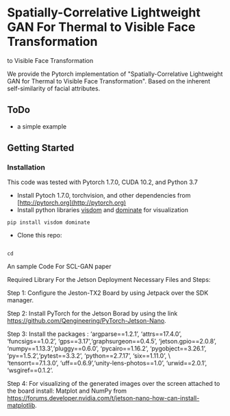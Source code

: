 # Spatially-Correlative Lightweight GAN For Thermal to Visible Face Transformation
to Visible Face Transformation



We provide the Pytorch implementation of "Spatially-Correlative Lightweight GAN for Thermal
to Visible Face Transformation". Based on the inherent self-similarity of facial attributes.

## ToDo
- a simple example 

## Getting Started

### Installation
This code was tested with Pytorch 1.7.0, CUDA 10.2, and Python 3.7

- Install Pytoch 1.7.0, torchvision, and other dependencies from [http://pytorch.org](http://pytorch.org)
- Install python libraries [visdom](https://github.com/facebookresearch/visdom) and [dominate](https://github.com/Knio/dominate) for visualization

```
pip install visdom dominate
```
- Clone this repo:

```

cd 
```


An sample Code For SCL-GAN paper

Required Library
For the Jetson Deployment Necessary Files and Steps: 

Step 1: Configure the Jeston-TX2 Board by using Jetpack over the SDK manager.

Step 2: Install PyTorch for the Jetson Borad by using the link https://github.com/Qengineering/PyTorch-Jetson-Nano.

Step 3: Install the packages :
‘argparse==1.2.1’, ‘attrs==17.4.0’, ‘funcsigs==1.0.2’, ‘gps==3.17’,‘graphsurgeon==0.4.5’, ‘jetson.gpio==2.0.8’, ‘numpy==1.13.3’,‘pluggy==0.6.0’, ‘pycairo==1.16.2’, ‘pygobject==3.26.1’, ‘py==1.5.2’,‘pytest==3.3.2’, ‘python==2.7.17’, ‘six==1.11.0’, \\ ‘tensorrt==7.1.3.0’, ‘uff==0.6.9’,‘unity-lens-photos==1.0’, ‘urwid==2.0.1’, ‘wsgiref==0.1.2’.

Step 4: For visualizing of the generated images over the screen attached to the board install: Matplot and NumPy from https://forums.developer.nvidia.com/t/jetson-nano-how-can-install-matplotlib.

